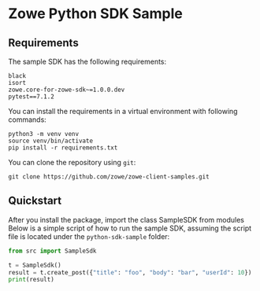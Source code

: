 # Zowe Python SDK Sample

## Requirements

The sample SDK has the following requirements:
```
black
isort
zowe.core-for-zowe-sdk~=1.0.0.dev
pytest==7.1.2
```
You can install the requirements in a virtual environment with following commands:

```shell
python3 -m venv venv
source venv/bin/activate
pip install -r requirements.txt
```

You can clone the repository using `git`:

```
git clone https://github.com/zowe/zowe-client-samples.git
```

## Quickstart

After you install the package, import the class SampleSDK from modules
Below is a simple script of how to run the sample SDK, assuming the script file is located under the `python-sdk-sample` folder:

```python
from src import SampleSdk 

t = SampleSdk()
result = t.create_post({"title": "foo", "body": "bar", "userId": 10})
print(result)
```